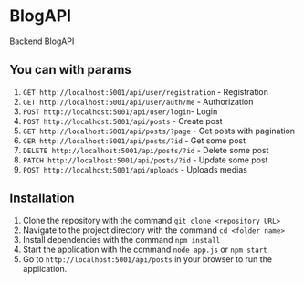 # BlogAPI
Backend BlogAPI 

## You can with params
1. `GET http://localhost:5001/api/user/registration` - Registration
2. `GET http://localhost:5001/api/user/auth/me` - Authorization
3. `POST http://localhost:5001/api/user/login`- Login
4. `POST http://localhost:5001/api/posts` - Create post
5. `GET http://localhost:5001/api/posts/?page` - Get posts with pagination
6. `GER http://localhost:5001/api/posts/?id` - Get some post
7. `DELETE http://localhost:5001/api/posts/?id` - Delete some post
8. `PATCH http://localhost:5001/api/posts/?id` - Update some post
9. `POST http://localhost:5001/api/uploads` - Uploads medias

## Installation
1. Clone the repository with the command `git clone <repository URL>`
2. Navigate to the project directory with the command `cd <folder name>`
3. Install dependencies with the command `npm install`
4. Start the application with the command `node app.js` or `npm start`
5. Go to `http://localhost:5001/api/posts` in your browser to run the application.
